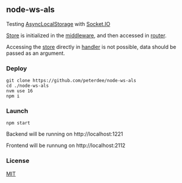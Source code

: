 ## node-ws-als

Testing [AsyncLocalStorage](https://nodejs.org/api/async_context.html#async_context_class_asynclocalstorage) with [Socket.IO](https://socket.io)

[Store](./store.js) is initialized in the [middleware](./middleware.js), and then accessed in [router](./router.js).

Accessing the [store](./store.js) directly in [handler](./handler.js) is not possible, data should be passed as an argument.

### Deploy

```shell script
git clone https://github.com/peterdee/node-ws-als
cd ./node-ws-als
nvm use 16
npm i
```

### Launch

```shell script
npm start
```

Backend will be running on http://localhost:1221

Frontend will be runnung on http://localhost:2112

### License

[MIT](./LICENSE.md)
